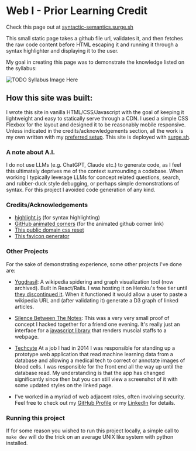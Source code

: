 # Web I - Prior Learning Credit

Check this page out at [syntactic-semantics.surge.sh](https://syntactic-semantics.surge.sh/)

This small static page takes a github file url, validates it, and then fetches the raw code content before HTML escaping it and running it through a syntax highlighter and displaying it to the user.

My goal in creating this page was to demonstrate the knowledge listed on the syllabus:

![TODO Syllabus Image Here]()

## How this site was built:

I wrote this site in vanilla HTML/CSS/Javascript with the goal of keeping it lightweight and easy to statically serve through a CDN. I used a simple CSS Flexbox for the layout and designed it to be reasonably mobile responsive. Unless indicated in the credits/acknowledgements section, all the work is my own written with my [preferred setup](https://github.com/alex0112/dotfiles/tree/master). This site is deployed with [surge.sh](https://surge.sh/).

### A note about A.I.
I do not use LLMs (e.g. ChatGPT, Claude etc.) to generate code, as I feel this ultimately deprives me of the context surrounding a codebase. When working I typically leverage LLMs for concept related questions, search, and rubber-duck style debugging, or perhaps simple demonstrations of syntax. For this project I avoided code generation of any kind.

### Credits/Acknowledgements
- [highlight.js](https://highlightjs.org/) (for syntax highlighting)
- [GitHub animated corners](https://github.com/eugena/github-animated-corners/) (for the animated github corner link)
- [This public domain css reset](https://meyerweb.com/eric/tools/css/reset/)
- [This favicon generator](https://realfavicongenerator.net/)

### Other Projects
For the sake of demonstrating experience, some other projects I've done are:

- [Yggdrasil](github.com/alex/0112/yggdrasil): A wikipedia spidering and graph visualization tool (now archived). Built in React/Rails. I was hosting it on Heroku's free tier until [they discontinued it](https://devcenter.heroku.com/changelog-items/2461). When it functioned it would allow a user to paste a wikipedia URL and (after validating it) generate a D3 graph of linked articles.

- [Silence Between The Notes](https://silence-between-the-notes.surge.sh/): This was a very very small proof of concept I hacked together for a friend one evening. It's really just an interface for a [javascript library](https://www.vexflow.com/) that renders muscial staffs to a webpage.

- [Techcyte](https://techcyte.com/products/automated-blood-differential/) At a job I had in 2014 I was responsible for standing up a prototype web application that read machine learning data from a database and allowing a medical tech to correct or annotate images of blood cells. I was responsible for the front end all the way up until the database read. My understanding is that the app has changed significantly since then but you can still view a screenshot of it with some updated styles on the linked page.

- I've worked in a myriad of web adjacent roles, often involving security. Feel free to check out my [GitHub Profile](github.com/alex0112) or my [LinkedIn](https://www.linkedin.com/in/kingsfoil/details/experience/) for details.

### Running this project
If for some reason you wished to run this project locally, a simple call to `make dev` will do the trick on an average UNIX like system with python installed.
